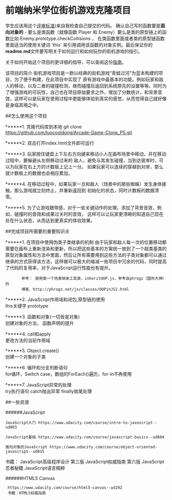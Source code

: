 
前端纳米学位街机游戏克隆项目
===============================

学生应该用这个[评审标准](https://review.udacity.com/#!/rubrics/499/view))来自我检查自己提交的代码。 确认自己写的函数要是**面向对象的** -  要么是类函数（就像函数 Player 和 Enemy）要么是类的原型链上的函数比如 Enemy.prototype.checkCollisions ， 在类函数里面或者类的原型链函数里面适当的使用关键词 'this' 来引用调用该函数的对象实例。最后保证你的**readme.md**文件要写明关于如何运行和如何玩你的街机游戏的指引。

关于如何开始这个项目的更详细的指导，可以查阅这份[指南](https://gdgdocs.org/document/d/1v01aScPjSWCCWQLIpFqvg3-vXLH2e8_SZQKC8jNO0Dc/pub?embedded=true)。


该项目的简介
街机游戏项目是一款以经典的街机游戏“青蛙过河”为蓝本构建的项目，为了便于构建，在此项目中实现了
原有游戏中最基本的功能。例如玩家和敌人的移动，以及二者的碰撞检测，继而碰撞后返回到系统原先的设置等等。同时为了增强游戏的可玩性，自己也在项目原始要求之外，增加了分数统计，和背景音效，这样可以是玩家在使用过程中更能够体验到真实的感觉，从而觉得自己就好像是身临其境之中。

##怎么使用这个项目

******1.  克隆代码库到本地
          git clone https://github.com/luocooldong/Arcade-Game-Clone_P5.git
	
******2.  双击打开index.html文件即可运行

******3.  玩家按住键盘上下左右方向键来移动小人在画布场景中移动，并在移动过程中，要躲避从左侧移动过来的
          敌人，避免与其发生碰撞，当到达彼岸时，可以为玩家在右上方的计数板上记上一分。
		  如果玩家可以连续的穿越到对岸，那么就计数板上的数据也会相应累加。
		  
******4.  在移动过程中，如果玩家一旦和敌人（场景中的那些蜘蛛）发生身体接触，那么游戏就立刻终止，并重新返回到
          初始化的状态，同时计数板的数据清零。
	
******5.  为了让游戏跟带感，对于一些关键动作的处理，添加了背景音效，例如，碰撞时的音效和成果过关时的音效，
          这样可以让玩家更清晰的知道自己现在处在什么状态，从而达到更真实的体验效果。
		  
		  
##完成项目所需要的重要知识点

******1. 在项目中使用伪类子类继承的机制 由于玩家和敌人每一次的位置移动都需要在画布上重新渲染和更新，所以把这些基本的方案统一放到了一个超类基类的原型对象属性和方法中里面，然后让所有需要用到这些方法的子类对象都可以通过继承的方式获得该方法，这样做可以极大的缩减一些项目中冗余的代码，同时提高了代码的复用率，对于JavaScript运行性能也有提升。

		   参考： 使用类一个伪类继承工具类，inheritOOP.js，参考自phrogz（国外大神）的
		   博客，http://phrogz.net/js/classes/OOPinJS2.html
	

******2. JavaScript作用域和闭包,原型链的使用      
             this关键字  prototype

******3. 函数和对象(一切皆是对象)                 
             创建对象的方法， 函数声明的提升

******4. call和apply               
             更改方法的当前作用域

******5. Object.create()                  
             创建一个对象的子类

******6. 循环和分支判断语句               
             for循环，Switch case，数组的ForEach()遍历，for-in不再使用

******7. JavaScript异常的处理            
             try执行语句 catch抛出异常 finally收尾处理




##一些资源

######JavaScript

    JavaScript入门 https://www.udacity.com/course/intro-to-javascript--ud803
    
    JavaScript基础 https://www.udacity.com/course/javascript-basics--ud804
    
    面向对象的JavaScript https://www.udacity.com/course/object-oriented-javascript--ud015
   
  书籍： JavaScript高级程序设计 第三版
	JavaScript权威指南 第六版
        JavaScript忍者秘籍
        JavaScript语言精粹
	

######HTML5 Canvas

     https://www.udacity.com/course/html5-canvas--ud292
	 书籍：HTML5权威指南
       
